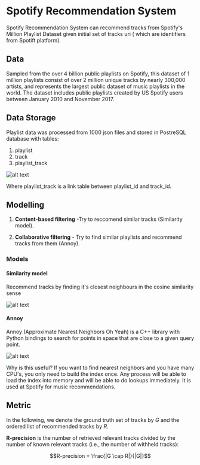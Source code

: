 # Spotify Recommendation System

Spotify Recommendation System can recommend tracks from Spotify's Million Playlist Dataset given initial set of tracks uri ( which are identifiers from Spotift platform). 




## Data
 Sampled from the over 4 billion public playlists on Spotify, this dataset of 1 million playlists consist of over 2 million unique tracks by nearly 300,000 artists, and represents the largest public dataset of music playlists in the world. The dataset includes public playlists created by US Spotify users between January 2010 and November 2017.
 
## Data Storage
Playlist data was processed from 1000 json files and stored in PostreSQL database with tables:
1. playlist
2. track 
3. playlist_track



![alt text](https://drive.google.com/uc?export=view&id=1KXL-F5pftarXtigDsEW86t3PZSG9w_0V)

Where playlist_track is a link table between playlist_id and track_id.

## Modelling
1. **Content-based filtering** -Try to reccomend similar tracks (Similarity model).

2. **Collaborative filtering** - Try to find similar playlists and recommend tracks from them (Annoy).

### Models
#### Similarity model
Recommend tracks by finding it's closest neighbours in the cosine similarity sense

![alt text](https://drive.google.com/uc?export=view&id=123XlfB7hkja6FaQVRFy4nkCTdT76xMXB)



#### Annoy

Annoy (Approximate Nearest Neighbors Oh Yeah) is a C++ library with 
Python bindings to search for points in space that are close to a given query point. 


![alt text](https://drive.google.com/uc?export=view&id=1XP2GJ6uHTb4O3QzOSW05ngL4dakxDaB2)

Why is this useful? If you want to find nearest neighbors and you have many CPU's, you only need to build the index once.  Any process will be able to load the index into memory and will be able to do lookups immediately. It is used at Spotify for music recommendations.



## Metric
In the following, we denote the ground truth set of tracks by $G$
and the ordered list of recommended tracks by $R$.

**R-precision** is the number of retrieved relevant tracks divided by
the number of known relevant tracks (i.e., the number of withheld tracks):

$$R-precision  =  \frac{|G \cap R|}{|G|}$$



